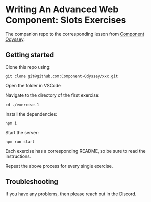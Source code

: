 # Writing An Advanced Web Component: Slots Exercises

The companion repo to the corresponding lesson from [Component Odyssey](https://component-odyssey.com/).

## Getting started
Clone this repo using:

`git clone git@github.com:Component-Odyssey/xxx.git`

Open the folder in VSCode

Navigate to the directory of the first exercise:

`cd ./exercise-1`

Install the dependencies:

`npm i`

Start the server:

`npm run start`

Each exercise has a corresponding README, so be sure to read the instructions.

Repeat the above process for every single exercise.

## Troubleshooting
If you have any problems, then please reach out in the Discord.